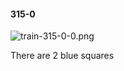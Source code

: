 #### 315-0
![train-315-0-0.png](https://github.com/lil-lab/nlvr/raw/master/nlvr/train/images/32/train-315-0-0.png "train-315-0-0.png")

There are 2 blue squares